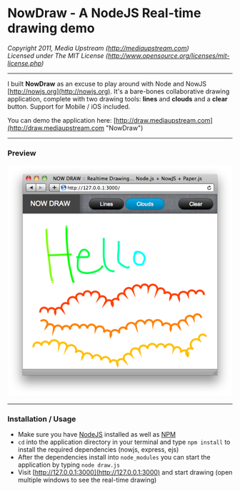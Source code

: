 NowDraw - A NodeJS Real-time drawing demo
======  
_Copyright 2011, Media Upstream (http://mediaupstream.com)_  
_Licensed under The MIT License (http://www.opensource.org/licenses/mit-license.php)_ 

---

I built **NowDraw** as an excuse to play around with Node and NowJS [http://nowjs.org](http://nowjs.org). It's a bare-bones collaborative drawing application, complete with two drawing tools: **lines** and **clouds** and a **clear** button. Support for Mobile / iOS included.  

You can demo the application here: [http://draw.mediaupstream.com](http://draw.mediaupstream.com "NowDraw")  
  
---
  
### Preview

![Preview](https://github.com/mediaupstream/NowDraw/raw/master/assets/preview.png "Preview")  
  
---
  
### Installation / Usage  

- Make sure you have [NodeJS](http://nodejs.org) installed as well as [NPM](http://npmjs.org/)  
- `cd` into the application directory in your terminal and type `npm install` to install the required dependencies (nowjs, express, ejs)
- After the dependencies install into `node_modules` you can start the application by typing `node draw.js`
- Visit [http://127.0.0.1:3000](http://127.0.0.1:3000) and start drawing (open multiple windows to see the real-time drawing)
